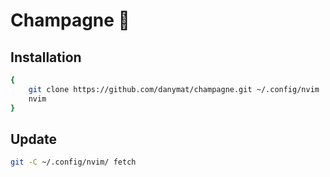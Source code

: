 # Champagne 🥂

## Installation

```bash
{
    git clone https://github.com/danymat/champagne.git ~/.config/nvim 
    nvim
}
```

## Update

```bash
git -C ~/.config/nvim/ fetch
```

